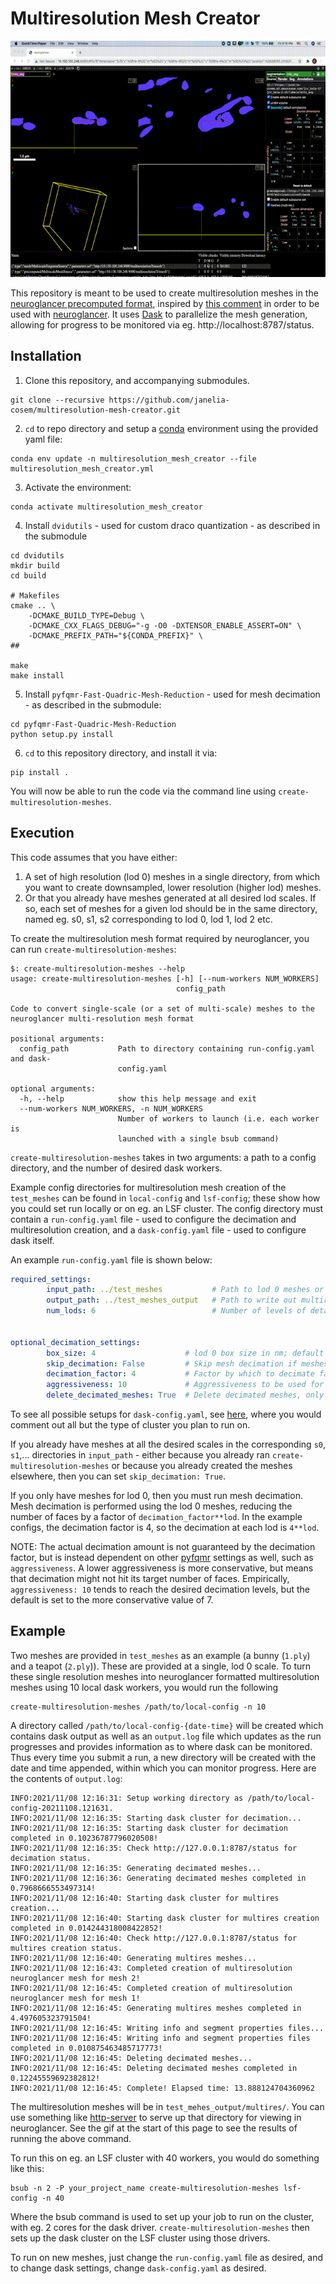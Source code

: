 # Multiresolution Mesh Creator
![Demo](recording/recording.gif)

This repository is meant to be used to create multiresolution meshes in the [neuroglancer precomputed format](https://github.com/google/neuroglancer/blob/master/src/neuroglancer/datasource/precomputed/meshes.md), inspired by [this comment](https://github.com/google/neuroglancer/issues/272#issuecomment-752212014) in order to be used with [neuroglancer](https://github.com/google/neuroglancer). It uses [Dask](https://dask.org/) to parallelize the mesh generation, allowing for progress to be monitored via eg. http://localhost:8787/status.

## Installation
1. Clone this repository, and accompanying submodules.

```
git clone --recursive https://github.com/janelia-cosem/multiresolution-mesh-creator.git
```
2. `cd` to repo directory and setup a [conda](https://docs.conda.io/en/latest/) environment using the provided yaml file:
```
conda env update -n multiresolution_mesh_creator --file multiresolution_mesh_creator.yml
```
3. Activate the environment:
```
conda activate multiresolution_mesh_creator
```
4. Install `dvidutils` - used for custom draco quantization - as described in the submodule
```
cd dvidutils
mkdir build
cd build

# Makefiles
cmake .. \
    -DCMAKE_BUILD_TYPE=Debug \
    -DCMAKE_CXX_FLAGS_DEBUG="-g -O0 -DXTENSOR_ENABLE_ASSERT=ON" \
    -DCMAKE_PREFIX_PATH="${CONDA_PREFIX}" \
##

make
make install
```
5. Install `pyfqmr-Fast-Quadric-Mesh-Reduction` - used for mesh decimation - as described in the submodule:
```
cd pyfqmr-Fast-Quadric-Mesh-Reduction
python setup.py install
```
6. `cd` to this repository directory, and install it via:
```
pip install .
```

You will now be able to run the code via the command line using `create-multiresolution-meshes`.

## Execution
This code assumes that you have either:
1. A set of high resolution (lod 0) meshes in a single directory, from which you want to create downsampled, lower resolution (higher lod) meshes.
2. Or that you already have meshes generated at all desired lod scales. If so, each set of meshes for a given lod should be in the same directory, named eg. s0, s1, s2 corresponding to lod 0, lod 1, lod 2 etc.

To create the multiresolution mesh format required by neuroglancer, you can run `create-multiresolution-meshes`:
```
$: create-multiresolution-meshes --help
usage: create-multiresolution-meshes [-h] [--num-workers NUM_WORKERS]
                                     config_path

Code to convert single-scale (or a set of multi-scale) meshes to the
neuroglancer multi-resolution mesh format

positional arguments:
  config_path           Path to directory containing run-config.yaml and dask-
                        config.yaml

optional arguments:
  -h, --help            show this help message and exit
  --num-workers NUM_WORKERS, -n NUM_WORKERS
                        Number of workers to launch (i.e. each worker is
                        launched with a single bsub command)
```

`create-multiresolution-meshes` takes in two arguments: a path to a config directory, and the number of desired dask workers.

Example config directories for multiresolution mesh creation of the `test_meshes` can be found in `local-config` and `lsf-config`; these show how you could set run locally or on eg. an LSF cluster. The config directory must contain a `run-config.yaml` file - used to configure the decimation and multiresolution creation, and a `dask-config.yaml` file - used to configure dask itself.

An example `run-config.yaml` file is shown below:
```yaml
required_settings:
        input_path: ../test_meshes           # Path to lod 0 meshes or multiscale meshes
        output_path: ../test_meshes_output   # Path to write out multires meshes
        num_lods: 6                          # Number of levels of detail


optional_decimation_settings:
        box_size: 4                    # lod 0 box size in nm; default is determined based on a guesstimate of a good number of faces per lod 0 chunk
        skip_decimation: False         # Skip mesh decimation if meshes exist; default is false
        decimation_factor: 4           # Factor by which to decimate faces at each lod, ie factor**lod; default is 2
        aggressiveness: 10             # Aggressiveness to be used for decimation; default is 7
        delete_decimated_meshes: True  # Delete decimated meshes, only applied if skip_decimation=False
```
To see all possible setups for `dask-config.yaml`, see [here](https://github.com/dask/dask-jobqueue/blob/main/dask_jobqueue/jobqueue.yaml), where you would comment out all but the type of cluster you plan to run on.

If you already have meshes at all the desired scales in the corresponding `s0`, `s1`,... directories in `input_path` - either because you already ran `create-multiresolution-meshes` or because you already created the meshes elsewhere, then you can set `skip_decimation: True`.

If you only have meshes for lod 0, then you must run mesh decimation. Mesh decimation is performed using the lod 0 meshes, reducing the number of faces by a factor of `decimation_factor**lod`. In the example configs, the decimation factor is 4, so the decimation at each lod is `4**lod`.

NOTE: The actual decimation amount is not guaranteed by the decimation factor, but is instead dependent on other [pyfqmr](https://github.com/Kramer84/pyfqmr-Fast-Quadric-Mesh-Reduction) settings as well, such as `aggressiveness`. A lower aggressiveness is more conservative, but means that decimation might not hit its target number of faces. Empirically, `aggressiveness: 10` tends to reach the desired decimation levels, but the default is set to the more conservative value of 7.

## Example
Two meshes are provided in `test_meshes` as an example (a bunny (`1.ply`) and a teapot (`2.ply`)). These are provided at a single, lod 0 scale. To turn these single resolution meshes into neuroglancer formatted multiresolution meshes using 10 local dask workers, you would run the following

```
create-multiresolution-meshes /path/to/local-config -n 10
```

A directory called `/path/to/local-config-{date-time}` will be created which contains dask output as well as an `output.log` file which updates as the run progresses and provides information as to where dask can be monitored. Thus every time you submit a run, a new directory will be created with the date and time appended, within which you can monitor progress. Here are the contents of `output.log`:
```
INFO:2021/11/08 12:16:31: Setup working directory as /path/to/local-config-20211108.121631.
INFO:2021/11/08 12:16:35: Starting dask cluster for decimation...
INFO:2021/11/08 12:16:35: Starting dask cluster for decimation completed in 0.10236787796020508!
INFO:2021/11/08 12:16:35: Check http://127.0.0.1:8787/status for decimation status.
INFO:2021/11/08 12:16:35: Generating decimated meshes...
INFO:2021/11/08 12:16:36: Generating decimated meshes completed in 0.7968666553497314!
INFO:2021/11/08 12:16:40: Starting dask cluster for multires creation...
INFO:2021/11/08 12:16:40: Starting dask cluster for multires creation completed in 0.014244318008422852!
INFO:2021/11/08 12:16:40: Check http://127.0.0.1:8787/status for multires creation status.
INFO:2021/11/08 12:16:40: Generating multires meshes...
INFO:2021/11/08 12:16:43: Completed creation of multiresolution neuroglancer mesh for mesh 2!
INFO:2021/11/08 12:16:45: Completed creation of multiresolution neuroglancer mesh for mesh 1!
INFO:2021/11/08 12:16:45: Generating multires meshes completed in 4.497605323791504!
INFO:2021/11/08 12:16:45: Writing info and segment properties files...
INFO:2021/11/08 12:16:45: Writing info and segment properties files completed in 0.010875463485717773!
INFO:2021/11/08 12:16:45: Deleting decimated meshes...
INFO:2021/11/08 12:16:45: Deleting decimated meshes completed in 0.12245559692382812!
INFO:2021/11/08 12:16:45: Complete! Elapsed time: 13.888124704360962
```

The multiresolution meshes will be in `test_mehes_output/multires/`. You can use something like [http-server](https://www.npmjs.com/package/http-server) to serve up that directory for viewing in neuroglancer. See the gif at the start of this page to see the results of running the above command.

To run this on eg. an LSF cluster with 40 workers, you would do something like this:
```
bsub -n 2 -P your_project_name create-multiresolution-meshes lsf-config -n 40
```

Where the bsub command is used to set up your job to run on the cluster, with eg. 2 cores for the dask driver. `create-multiresolution-meshes` then sets up the dask cluster on the LSF cluster using those drivers.

To run on new meshes, just change the `run-config.yaml` file as desired, and to change dask settings, change `dask-config.yaml` as desired.


